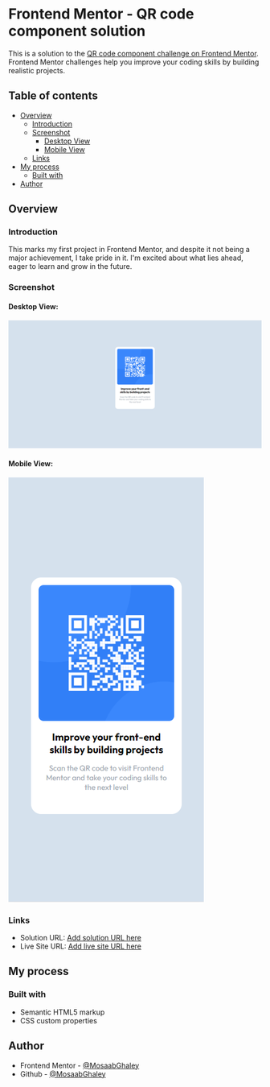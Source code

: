 # Frontend Mentor - QR code component solution

This is a solution to the [QR code component challenge on Frontend Mentor](https://www.frontendmentor.io/challenges/qr-code-component-iux_sIO_H). Frontend Mentor challenges help you improve your coding skills by building realistic projects. 

## Table of contents

- [Overview](#overview)
  - [Introduction](#introduction)
  - [Screenshot](#screenshot)
    - [Desktop View](#desktop-view)
    - [Mobile View](#mobile-view)
  - [Links](#links)
- [My process](#my-process)
  - [Built with](#built-with)
- [Author](#author)

## Overview

### Introduction

This marks my first project in Frontend Mentor, and despite it not being a major achievement, I take pride in it. I'm excited about what lies ahead, eager to learn and grow in the future.

### Screenshot

#### Desktop View:
![](./result-view/desktop-view.png)

#### Mobile View:
![](./result-view/mobile-view.png)

### Links

- Solution URL: [Add solution URL here](https://your-solution-url.com)
- Live Site URL: [Add live site URL here](https://your-live-site-url.com)

## My process

### Built with

- Semantic HTML5 markup
- CSS custom properties

## Author

- Frontend Mentor - [@MosaabGhaley](https://www.frontendmentor.io/profile/MosaabGhaley)
- Github - [@MosaabGhaley](https://github.com/MosaabGhaley)


